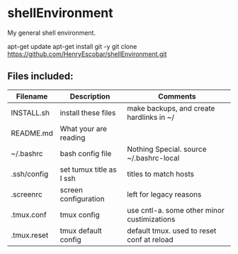 shellEnvironment
================

My general shell environment.

apt-get update
apt-get install git -y
git clone https://github.com/HenryEscobar/shellEnvironment.git


Files included:
---------------

| Filename      | Description      | Comments     |
| ------------- |----------------| ------------|
| INSTALL.sh  | install these files | make backups, and create hardlinks in ~/ |
| README.md | What your are reading | |
| ~/.bashrc     | bash config file | Nothing Special. source ~/.bashrc-local |
| .ssh/config | set tumux title as I ssh | titles to match hosts |
| .screenrc | screen configuration | left for legacy reasons |
| .tmux.conf    | tmux config | use cntl-a. some other minor custimizations |
| .tmux.reset    | tmux default config | default tmux. used to reset conf at reload |
